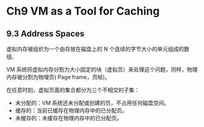 # Ch9 VM as a Tool for Caching

## 9.3 Address Spaces

虚拟内存被组织为一个由存放在磁盘上的 N 个连续的字节大小的单元组成的数组、

VM 系统将虚拟内存分割为大小固定的块（虚拟页）来处理这个问题，同样，物理内存被分割为物理页( Page frame，页帧)。

在任意时刻，虚拟页面的集合都分为三个不相交的子集：

* 未分配的：VM 系统还未分配或创建的页，不占用任何磁盘空间。
* 缓存的：当前已缓存在物理内存中的已分配页。
* 未缓存的：未缓存在物理内存中的已分配页。

